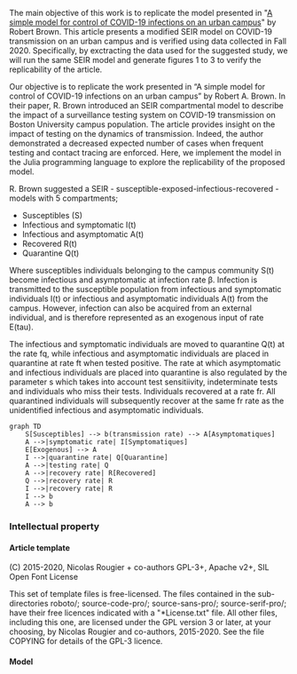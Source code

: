 The main objective of this work is to replicate the model presented in "[A simple model for control of COVID-19 infections on an urban campus][article]" by Robert Brown. This article presents a modified SEIR model on COVID-19 transmission on an urban campus and is verified using data collected in Fall 2020. Specifically, by exctracting the data used for the suggested study, we will run the same SEIR model and generate figures 1 to 3 to verify the replicability of the article.

Our objective is to replicate the work presented in “A simple model for control of COVID-19 infections on an urban campus” by Robert A. Brown. In their paper, R. Brown introduced an SEIR compartmental model to describe the impact of a surveillance testing system on COVID-19 transmission on Boston University campus population. The article provides insight on the impact of testing on the dynamics of transmission. Indeed, the author demonstrated a decreased expected number of cases when frequent testing and contact tracing are enforced. Here, we implement the model in the Julia programming language to explore the replicability of the proposed model.

[article]: https://www.ncbi.nlm.nih.gov/pmc/articles/PMC8433581/#r7

R. Brown suggested a SEIR - susceptible-exposed-infectious-recovered - models with 5 compartments;

-	Susceptibles (S)
-	Infectious and symptomatic I(t)
-	Infectious and asymptomatic A(t)
-	Recovered R(t)
-	Quarantine Q(t)

Where susceptibles individuals belonging to the campus community S(t) become infectious and asymptomatic at infection rate β. Infection is transmitted to the susceptible population from infectious and symptomatic individuals I(t) or infectious and asymptomatic individuals A(t) from the campus. However, infection can also be acquired from an external individual, and is therefore represented as an exogenous input of rate E(tau). 

The infectious and symptomatic individuals are moved to quarantine Q(t) at the rate fq, while infectious and asymptomatic individuals are placed in quarantine at rate ft when tested positive. The rate at which asymptomatic and infectious individuals are placed into quarantine is also regulated by the parameter s which takes into account test sensitiivity, indeterminate tests and individuals who miss their tests. Individuals recovered at a rate fr. All quarantined individuals will subsequently recover at the same fr rate as the unidentified infectious and asymptomatic individuals.

```mermaid
graph TD
    S[Susceptibles] --> b(transmission rate) --> A[Asymptomatiques]
    A -->|symptomatic rate| I[Symptomatiques]
    E[Exogenous] --> A
    I -->|quarantine rate| Q[Quarantine]
    A -->|testing rate| Q
    A -->|recovery rate| R[Recovered]
    Q -->|recovery rate| R
    I -->|recovery rate| R
    I --> b
    A --> b
```

### Intellectual property

#### Article template

(C) 2015-2020, Nicolas Rougier + co-authors GPL-3+, Apache v2+, SIL Open Font License

This set of template files is free-licensed. The files contained in
the sub-directories roboto/; source-code-pro/; source-sans-pro/;
source-serif-pro/; have their free licences indicated with a
"*License.txt" file. All other files, including this one, are licensed
under the GPL version 3 or later, at your choosing, by Nicolas Rougier
and co-authors, 2015-2020. See the file COPYING for details of the
GPL-3 licence.

#### Model


